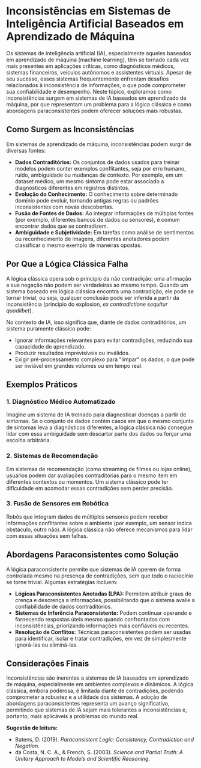 
# Inconsistências em Sistemas de Inteligência Artificial Baseados em Aprendizado de Máquina

Os sistemas de inteligência artificial (IA), especialmente aqueles baseados em aprendizado de máquina (machine learning), têm se tornado cada vez mais presentes em aplicações críticas, como diagnósticos médicos, sistemas financeiros, veículos autônomos e assistentes virtuais. Apesar de seu sucesso, esses sistemas frequentemente enfrentam desafios relacionados à inconsistência de informações, o que pode comprometer sua confiabilidade e desempenho. Neste tópico, exploramos como inconsistências surgem em sistemas de IA baseados em aprendizado de máquina, por que representam um problema para a lógica clássica e como abordagens paraconsistentes podem oferecer soluções mais robustas.

## Como Surgem as Inconsistências

Em sistemas de aprendizado de máquina, inconsistências podem surgir de diversas fontes:

- **Dados Contraditórios:** Os conjuntos de dados usados para treinar modelos podem conter exemplos conflitantes, seja por erro humano, ruído, ambiguidade ou mudanças de contexto. Por exemplo, em um dataset médico, um mesmo sintoma pode estar associado a diagnósticos diferentes em registros distintos.
- **Evolução do Conhecimento:** O conhecimento sobre determinado domínio pode evoluir, tornando antigas regras ou padrões inconsistentes com novas descobertas.
- **Fusão de Fontes de Dados:** Ao integrar informações de múltiplas fontes (por exemplo, diferentes bancos de dados ou sensores), é comum encontrar dados que se contradizem.
- **Ambiguidade e Subjetividade:** Em tarefas como análise de sentimentos ou reconhecimento de imagens, diferentes anotadores podem classificar o mesmo exemplo de maneiras opostas.

## Por Que a Lógica Clássica Falha

A lógica clássica opera sob o princípio da não contradição: uma afirmação e sua negação não podem ser verdadeiras ao mesmo tempo. Quando um sistema baseado em lógica clássica encontra uma contradição, ele pode se tornar trivial, ou seja, qualquer conclusão pode ser inferida a partir da inconsistência (princípio do explosion, *ex contradictione sequitur quodlibet*).

No contexto de IA, isso significa que, diante de dados contraditórios, um sistema puramente clássico pode:

- Ignorar informações relevantes para evitar contradições, reduzindo sua capacidade de aprendizado.
- Produzir resultados imprevisíveis ou inválidos.
- Exigir pré-processamento complexo para "limpar" os dados, o que pode ser inviável em grandes volumes ou em tempo real.

## Exemplos Práticos

### 1. Diagnóstico Médico Automatizado

Imagine um sistema de IA treinado para diagnosticar doenças a partir de sintomas. Se o conjunto de dados contém casos em que o mesmo conjunto de sintomas leva a diagnósticos diferentes, a lógica clássica não consegue lidar com essa ambiguidade sem descartar parte dos dados ou forçar uma escolha arbitrária.

### 2. Sistemas de Recomendação

Em sistemas de recomendação (como streaming de filmes ou lojas online), usuários podem dar avaliações contraditórias para o mesmo item em diferentes contextos ou momentos. Um sistema clássico pode ter dificuldade em acomodar essas contradições sem perder precisão.

### 3. Fusão de Sensores em Robótica

Robôs que integram dados de múltiplos sensores podem receber informações conflitantes sobre o ambiente (por exemplo, um sensor indica obstáculo, outro não). A lógica clássica não oferece mecanismos para lidar com essas situações sem falhas.

## Abordagens Paraconsistentes como Solução

A lógica paraconsistente permite que sistemas de IA operem de forma controlada mesmo na presença de contradições, sem que todo o raciocínio se torne trivial. Algumas estratégias incluem:

- **Lógicas Paraconsistentes Anotadas (LPA):** Permitem atribuir graus de crença e descrença a informações, possibilitando que o sistema avalie a confiabilidade de dados contraditórios.
- **Sistemas de Inferência Paraconsistente:** Podem continuar operando e fornecendo respostas úteis mesmo quando confrontados com inconsistências, priorizando informações mais confiáveis ou recentes.
- **Resolução de Conflitos:** Técnicas paraconsistentes podem ser usadas para identificar, isolar e tratar contradições, em vez de simplesmente ignorá-las ou eliminá-las.

## Considerações Finais

Inconsistências são inerentes a sistemas de IA baseados em aprendizado de máquina, especialmente em ambientes complexos e dinâmicos. A lógica clássica, embora poderosa, é limitada diante de contradições, podendo comprometer a robustez e a utilidade dos sistemas. A adoção de abordagens paraconsistentes representa um avanço significativo, permitindo que sistemas de IA sejam mais tolerantes a inconsistências e, portanto, mais aplicáveis a problemas do mundo real.

**Sugestão de leitura:**  
- Batens, D. (2019). *Paraconsistent Logic: Consistency, Contradiction and Negation*.  
- da Costa, N. C. A., & French, S. (2003). *Science and Partial Truth: A Unitary Approach to Models and Scientific Reasoning*.


